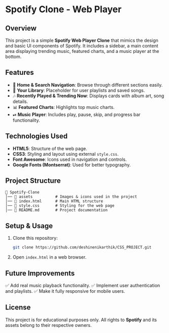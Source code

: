 # Spotify Clone - Web Player

## Overview
This project is a simple **Spotify Web Player Clone** that mimics the design and basic UI components of Spotify. It includes a sidebar, a main content area displaying trending music, featured charts, and a music player at the bottom.

## Features
- 🎵 **Home & Search Navigation**: Browse through different sections easily.
- 📂 **Your Library**: Placeholder for user playlists and saved songs.
- 🎶 **Recently Played & Trending Now**: Displays cards with album art, song details.
- 📊 **Featured Charts**: Highlights top music charts.
- ⏯ **Music Player**: Includes play, pause, skip, and progress bar functionality.

## Technologies Used
- **HTML5**: Structure of the web page.
- **CSS3**: Styling and layout using external `style.css`.
- **Font Awesome**: Icons used in navigation and controls.
- **Google Fonts (Montserrat)**: Used for better typography.

## Project Structure
```
📁 Spotify-Clone
│── 📁 assets          # Images & icons used in the project
│── 📄 index.html      # Main HTML structure
│── 📄 style.css       # Styling for the web page
│── 📄 README.md       # Project documentation
```

## Setup & Usage
1. Clone this repository:
   ```bash
   git clone https://github.com/deshinenikarthik/CSS_PROJECT.git
   ```
2. Open `index.html` in a web browser.

## Future Improvements
✅ Add real music playback functionality.
✅ Implement user authentication and playlists.
✅ Make it fully responsive for mobile users.

## License
This project is for educational purposes only. All rights to **Spotify** and its assets belong to their respective owners.
